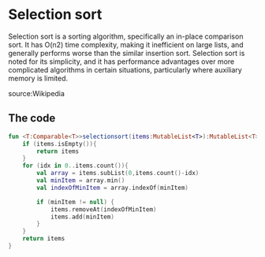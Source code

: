 # Selection sort

Selection sort is a sorting algorithm, specifically an in-place comparison sort. It has O(n2) time complexity, making it inefficient on large lists, and generally performs worse than the similar insertion sort. Selection sort is noted for its simplicity, and it has performance advantages over more complicated algorithms in certain situations, particularly where auxiliary memory is limited.

source:Wikipedia

## The code

```kotlin
fun <T:Comparable<T>>selectionsort(items:MutableList<T>):MutableList<T>{
    if (items.isEmpty()){
        return items
    }
    for (idx in 0..items.count()){
        val array = items.subList(0,items.count()-idx)
        val minItem = array.min()
        val indexOfMinItem = array.indexOf(minItem)

        if (minItem != null) {
            items.removeAt(indexOfMinItem)
            items.add(minItem)
        }
    }
    return items
}
```